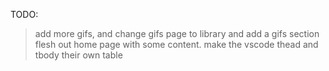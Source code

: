 TODO:
>add more gifs, and change gifs page to library and add a gifs section
>flesh out home page with some content.
>make the vscode thead and tbody their own table